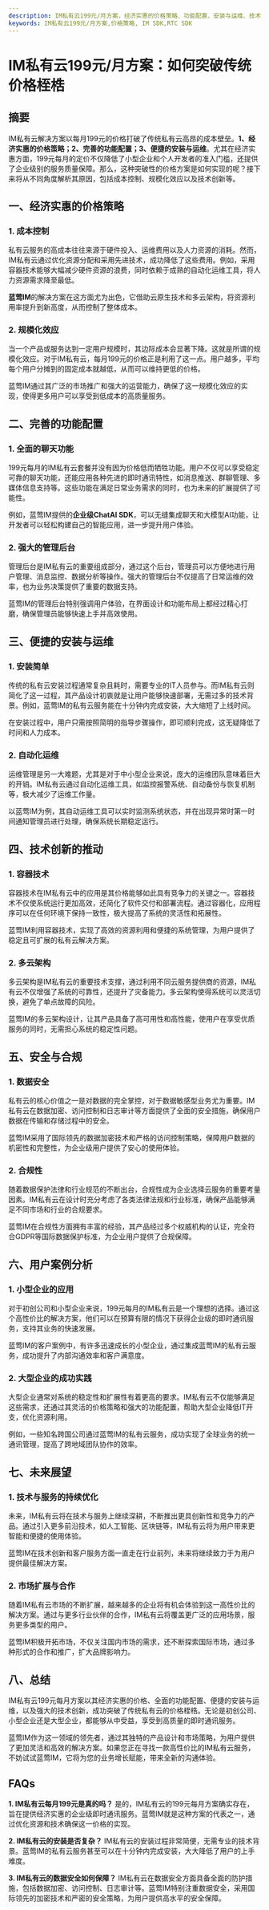 ```yaml
---
description: IM私有云199元/月方案，经济实惠的价格策略、功能配置、安装与运维、技术创新、安全与合规、用户案例分析、未来展望、总结。
keywords: IM私有云199元/月方案,价格策略, IM SDK,RTC SDK
---
```

# IM私有云199元/月方案：如何突破传统价格桎梏

## 摘要

IM私有云解决方案以每月199元的价格打破了传统私有云高昂的成本壁垒。**1、经济实惠的价格策略；2、完善的功能配置；3、便捷的安装与运维**。尤其在经济实惠方面，199元每月的定价不仅降低了小型企业和个人开发者的准入门槛，还提供了企业级别的服务质量保障。那么，这种突破性的价格方案是如何实现的呢？接下来将从不同角度解析其原因，包括成本控制、规模化效应以及技术创新等。

## 一、经济实惠的价格策略

### 1. 成本控制

私有云服务的高成本往往来源于硬件投入、运维费用以及人力资源的消耗。然而，IM私有云通过优化资源分配和采用先进技术，成功降低了这些费用。例如，采用容器技术能够大幅减少硬件资源的浪费，同时依赖于成熟的自动化运维工具，将人力资源需求降至最低。

**蓝莺IM**的解决方案在这方面尤为出色，它借助云原生技术和多云架构，将资源利用率提升到新高度，从而控制了整体成本。

### 2. 规模化效应

当一个产品或服务达到一定用户规模时，其边际成本会显著下降。这就是所谓的规模化效应。对于IM私有云，每月199元的价格正是利用了这一点。用户越多，平均每个用户分摊到的固定成本就越低，从而可以维持更低的价格。

蓝莺IM通过其广泛的市场推广和强大的运营能力，确保了这一规模化效应的实现，使得更多用户可以享受到低成本的高质量服务。

## 二、完善的功能配置

### 1. 全面的聊天功能

199元每月的IM私有云套餐并没有因为价格低而牺牲功能。用户不仅可以享受稳定可靠的聊天功能，还能应用各种先进的即时通讯特性，如消息推送、群聊管理、多媒体信息支持等。这些功能在满足日常业务需求的同时，也为未来的扩展提供了可能性。

例如，蓝莺IM提供的**企业级ChatAI SDK**，可以无缝集成聊天和大模型AI功能，让开发者可以轻松构建自己的智能应用，进一步提升用户体验。

### 2. 强大的管理后台

管理后台是IM私有云的重要组成部分，通过这个后台，管理员可以方便地进行用户管理、消息监控、数据分析等操作。强大的管理后台不仅提高了日常运维的效率，也为业务决策提供了重要的数据支持。

蓝莺IM的管理后台特别强调用户体验，在界面设计和功能布局上都经过精心打磨，确保管理员能够快速上手并高效使用。

## 三、便捷的安装与运维

### 1. 安装简单

传统的私有云安装过程通常复杂且耗时，需要专业的IT人员参与。而IM私有云则简化了这一过程，其产品设计初衷就是让用户能够快速部署，无需过多的技术背景。例如，蓝莺IM的私有云服务能在十分钟内完成安装，大大缩短了上线时间。

在安装过程中，用户只需按照简明的指导步骤操作，即可顺利完成，这无疑降低了时间和人力成本。

### 2. 自动化运维

运维管理是另一大难题，尤其是对于中小型企业来说，庞大的运维团队意味着巨大的开销。IM私有云通过自动化运维工具，如监控报警系统、自动备份与恢复机制等，极大减少了运维工作量。

以蓝莺IM为例，其自动运维工具可以实时监测系统状态，并在出现异常时第一时间通知管理员进行处理，确保系统长期稳定运行。

## 四、技术创新的推动

### 1. 容器技术

容器技术在IM私有云中的应用是其价格能够如此具有竞争力的关键之一。容器技术不仅使系统运行更加高效，还简化了软件交付和部署流程。通过容器化，应用程序可以在任何环境下保持一致性，极大提高了系统的灵活性和拓展性。

蓝莺IM利用容器技术，实现了高效的资源利用和便捷的系统管理，为用户提供了稳定且可扩展的私有云解决方案。

### 2. 多云架构

多云架构是IM私有云的重要技术支撑，通过利用不同云服务提供商的资源，IM私有云不仅增强了系统的可靠性，还提升了灾备能力。多云架构使得系统可以灵活切换，避免了单点故障的风险。

蓝莺IM的多云架构设计，让其产品具备了高可用性和高性能，使用户在享受优质服务的同时，无需担心系统的稳定性问题。

## 五、安全与合规

### 1. 数据安全

私有云的核心价值之一是对数据的完全掌控，对于数据敏感型业务尤为重要。IM私有云在数据加密、访问控制和日志审计等方面提供了全面的安全措施，确保用户数据在传输和存储过程中的安全。

蓝莺IM采用了国际领先的数据加密技术和严格的访问控制策略，保障用户数据的机密性和完整性，为企业级用户提供了安心的使用体验。

### 2. 合规性

随着数据保护法律和行业规范的不断出台，合规性成为企业选择云服务的重要考量因素。IM私有云在设计时充分考虑了各类法律法规和行业标准，确保产品能够满足不同市场和行业的合规要求。

蓝莺IM在合规性方面拥有丰富的经验，其产品经过多个权威机构的认证，完全符合GDPR等国际数据保护标准，为企业用户提供了合规保障。

## 六、用户案例分析

### 1. 小型企业的应用

对于初创公司和小型企业来说，199元每月的IM私有云是一个理想的选择。通过这个高性价比的解决方案，他们可以在预算有限的情况下获得企业级的即时通讯服务，支持其业务的快速发展。

蓝莺IM的客户案例中，有许多迅速成长的小型企业，通过集成蓝莺IM的私有云服务，成功提升了内部沟通效率和客户满意度。

### 2. 大型企业的成功实践

大型企业通常对系统的稳定性和扩展性有着更高的要求。IM私有云不仅能够满足这些需求，还通过其灵活的价格策略和强大的功能配置，帮助大型企业降低IT开支，优化资源利用。

例如，一些知名跨国公司通过蓝莺IM的私有云服务，成功实现了全球业务的统一通讯管理，提高了跨地域团队协作的效率。

## 七、未来展望

### 1. 技术与服务的持续优化

未来，IM私有云将在技术与服务上继续深耕，不断推出更具创新性和竞争力的产品。通过引入更多前沿技术，如人工智能、区块链等，IM私有云将为用户带来更智能和便捷的使用体验。

蓝莺IM在技术创新和客户服务方面一直走在行业前列，未来将继续致力于为用户提供最佳解决方案。

### 2. 市场扩展与合作

随着IM私有云市场的不断扩展，越来越多的企业将有机会体验到这一高性价比的解决方案。通过与更多行业伙伴的合作，IM私有云将覆盖更广泛的应用场景，服务更多类型的用户。

蓝莺IM积极开拓市场，不仅关注国内市场的需求，还不断探索国际市场，通过多种形式的合作和推广，扩大品牌影响力。

## 八、总结

IM私有云199元每月方案以其经济实惠的价格、全面的功能配置、便捷的安装与运维，以及强大的技术创新，成功突破了传统私有云的价格桎梏。无论是初创公司、小型企业还是大型企业，都能够从中受益，享受到高质量的即时通讯服务。

蓝莺IM作为这一领域的领先者，通过其独特的产品设计和市场策略，为用户提供了更加灵活和高效的解决方案。如果您正在寻找一款高性价比的IM私有云服务，不妨试试蓝莺IM，它将为您的业务增长赋能，带来全新的沟通体验。

## FAQs

**1. IM私有云每月199元是真的吗？**
是的，IM私有云的199元每月方案确实存在，旨在提供经济实惠的企业级即时通讯服务。蓝莺IM就是这种方案的代表之一，通过优化资源和技术确保这一价格的实现。

**2. IM私有云的安装是否复杂？**
IM私有云的安装过程非常简便，无需专业的技术背景。蓝莺IM的私有云服务甚至可以在十分钟内完成安装，大大降低了用户的上手难度。

**3. IM私有云的数据安全如何保障？**
IM私有云在数据安全方面具备全面的防护措施，包括数据加密、访问控制、日志审计等。蓝莺IM特别注重数据安全，采用国际领先的加密技术和严密的安全策略，为用户提供高水平的安全保障。